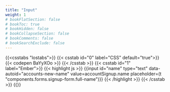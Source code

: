 ```yaml
---
title: "Input"
weight: 1
# bookFlatSection: false
# bookToc: true
# bookHidden: false
# bookCollapseSection: false
# bookComments: false
# bookSearchExclude: false
---
```


{{<csstabs "lostabs">}}
    {{< csstab id="0" label="CSS" default="true">}}
        {{< codepen BaYyXOo >}}
    {{< /csstab >}}
    {{< csstab id="1" label="Ember">}}
    {{< highlight js >}}
{{input
    id="name"
    type="text"
    data-autoid="accounts-new-name"
    value=accountSignup.name
    placeholder=(t "components.forms.signup-form.full-name")}}
    {{< /highlight >}}
    {{< /csstab >}}
{{</csstabs>}}